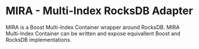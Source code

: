 # MIRA - Multi-Index RocksDB Adapter

MIRA is a Boost Multi-Index Container wrapper around RocksDB. MIRA Multi-Index Container can be written
and expose equivallent Boost and RocksDB implementations.
